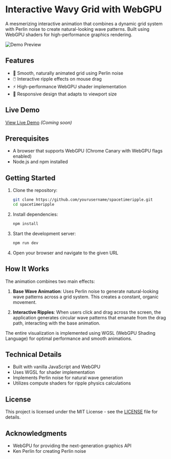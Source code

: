 # Interactive Wavy Grid with WebGPU

A mesmerizing interactive animation that combines a dynamic grid system with Perlin noise to create natural-looking wave patterns. Built using WebGPU shaders for high-performance graphics rendering.

![Demo Preview](demo.gif)

## Features

- 🌊 Smooth, naturally animated grid using Perlin noise
- 🖱️ Interactive ripple effects on mouse drag
- ⚡ High-performance WebGPU shader implementation
- 📱 Responsive design that adapts to viewport size

## Live Demo

[View Live Demo](#) *(Coming soon)*

## Prerequisites

- A browser that supports WebGPU (Chrome Canary with WebGPU flags enabled)
- Node.js and npm installed

## Getting Started

1. Clone the repository:
   ```bash
   git clone https://github.com/yourusername/spacetimeripple.git
   cd spacetimeripple
   ```

2. Install dependencies:
   ```bash
   npm install
   ```

3. Start the development server:
   ```bash
   npm run dev
   ```

4. Open your browser and navigate to the given URL

## How It Works

The animation combines two main effects:

1. **Base Wave Animation**: Uses Perlin noise to generate natural-looking wave patterns across a grid system. This creates a constant, organic movement.

2. **Interactive Ripples**: When users click and drag across the screen, the application generates circular wave patterns that emanate from the drag path, interacting with the base animation.

The entire visualization is implemented using WGSL (WebGPU Shading Language) for optimal performance and smooth animations.

## Technical Details

- Built with vanilla JavaScript and WebGPU
- Uses WGSL for shader implementation
- Implements Perlin noise for natural wave generation
- Utilizes compute shaders for ripple physics calculations

## License

This project is licensed under the MIT License - see the [LICENSE](LICENSE) file for details.

## Acknowledgments

- WebGPU for providing the next-generation graphics API
- Ken Perlin for creating Perlin noise